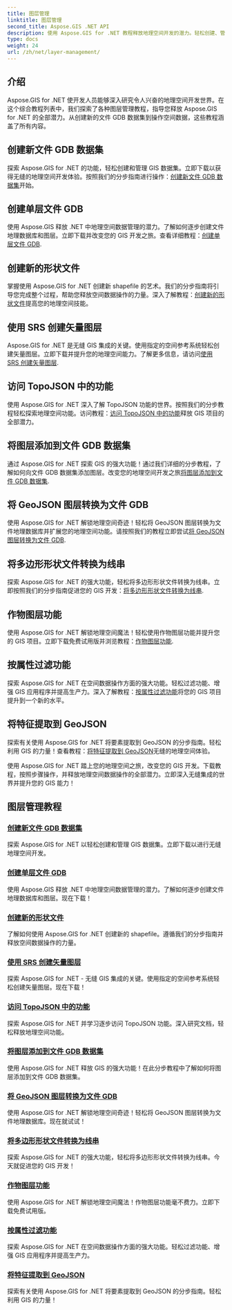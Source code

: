 ```yaml
---
title: 图层管理
linktitle: 图层管理
second_title: Aspose.GIS .NET API
description: 使用 Aspose.GIS for .NET 教程释放地理空间开发的潜力。轻松创建、管理和操作 GIS 数据集。
type: docs
weight: 24
url: /zh/net/layer-management/
---
```

## 介绍

Aspose.GIS for .NET 使开发人员能够深入研究令人兴奋的地理空间开发世界。在这个综合教程列表中，我们探索了各种图层管理教程，指导您释放 Aspose.GIS for .NET 的全部潜力。从创建新的文件 GDB 数据集到操作空间数据，这些教程涵盖了所有内容。

## 创建新文件 GDB 数据集 
探索 Aspose.GIS for .NET 的功能，轻松创建和管理 GIS 数据集。立即下载以获得无缝的地理空间开发体验。按照我们的分步指南进行操作：[创建新文件 GDB 数据集](./create-new-file-gdb-dataset/)开始。

## 创建单层文件 GDB 
使用 Aspose.GIS 释放 .NET 中地理空间数据管理的潜力。了解如何逐步创建文件地理数据库和图层。立即下载并改变您的 GIS 开发之旅。查看详细教程：[创建单层文件 GDB](./create-file-gdb-with-single-layer/).

## 创建新的形状文件 
掌握使用 Aspose.GIS for .NET 创建新 shapefile 的艺术。我们的分步指南将引导您完成整个过程，帮助您释放空间数据操作的力量。深入了解教程：[创建新的形状文件](./create-new-shapefile/)提高您的地理空间技能。

## 使用 SRS 创建矢量图层 
Aspose.GIS for .NET 是无缝 GIS 集成的关键。使用指定的空间参考系统轻松创建矢量图层。立即下载并提升您的地理空间能力。了解更多信息，请访问[使用 SRS 创建矢量图层](./create-vector-layer-with-srs/).

## 访问 TopoJSON 中的功能 
使用 Aspose.GIS for .NET 深入了解 TopoJSON 功能的世界。按照我们的分步教程轻松探索地理空间功能。访问教程：[访问 TopoJSON 中的功能](./access-features-in-topojson/)释放 GIS 项目的全部潜力。

## 将图层添加到文件 GDB 数据集 
通过 Aspose.GIS for .NET 探索 GIS 的强大功能！通过我们详细的分步教程，了解如何向文件 GDB 数据集添加图层。改变您的地理空间开发之旅[将图层添加到文件 GDB 数据集](./add-layer-to-file-gdb-dataset/).

## 将 GeoJSON 图层转换为文件 GDB 
使用 Aspose.GIS for .NET 解锁地理空间奇迹！轻松将 GeoJSON 图层转换为文件地理数据库并扩展您的地理空间功能。请按照我们的教程立即尝试[将 GeoJSON 图层转换为文件 GDB](./convert-geojson-layer-to-file-gdb/).

## 将多边形形状文件转换为线串 
探索 Aspose.GIS for .NET 的强大功能，轻松将多边形形状文件转换为线串。立即按照我们的分步指南促进您的 GIS 开发：[将多边形形状文件转换为线串](./convert-polygon-shapefile-to-linestring/).

## 作物图层功能 
使用 Aspose.GIS for .NET 解锁地理空间魔法！轻松使用作物图层功能并提升您的 GIS 项目。立即下载免费试用版并浏览教程：[作物图层功能](./crop-layer-features/).

## 按属性过滤功能 
探索 Aspose.GIS for .NET 在空间数据操作方面的强大功能。轻松过滤功能、增强 GIS 应用程序并提高生产力。深入了解教程：[按属性过滤功能](./filter-features-by-attribute/)将您的 GIS 项目提升到一个新的水平。

## 将特征提取到 GeoJSON 
探索有关使用 Aspose.GIS for .NET 将要素提取到 GeoJSON 的分步指南。轻松利用 GIS 的力量！查看教程：[将特征提取到 GeoJSON](./extract-features-to-geojson/)无缝的地理空间体验。

使用 Aspose.GIS for .NET 踏上您的地理空间之旅，改变您的 GIS 开发。下载教程，按照步骤操作，并释放地理空间数据操作的全部潜力。立即深入无缝集成的世界并提升您的 GIS 能力！
## 图层管理教程
### [创建新文件 GDB 数据集](./create-new-file-gdb-dataset/)
探索 Aspose.GIS for .NET 以轻松创建和管理 GIS 数据集。立即下载以进行无缝地理空间开发。 
### [创建单层文件 GDB](./create-file-gdb-with-single-layer/)
使用 Aspose.GIS 释放 .NET 中地理空间数据管理的潜力。了解如何逐步创建文件地理数据库和图层。现在下载！
### [创建新的形状文件](./create-new-shapefile/)
了解如何使用 Aspose.GIS for .NET 创建新的 shapefile。遵循我们的分步指南并释放空间数据操作的力量。
### [使用 SRS 创建矢量图层](./create-vector-layer-with-srs/)
探索 Aspose.GIS for .NET - 无缝 GIS 集成的关键。使用指定的空间参考系统轻松创建矢量图层。现在下载！
### [访问 TopoJSON 中的功能](./access-features-in-topojson/)
探索 Aspose.GIS for .NET 并学习逐步访问 TopoJSON 功能。深入研究文档，轻松释放地理空间功能。
### [将图层添加到文件 GDB 数据集](./add-layer-to-file-gdb-dataset/)
使用 Aspose.GIS for .NET 释放 GIS 的强大功能！在此分步教程中了解如何将图层添加到文件 GDB 数据集。
### [将 GeoJSON 图层转换为文件 GDB](./convert-geojson-layer-to-file-gdb/)
使用 Aspose.GIS for .NET 解锁地理空间奇迹！轻松将 GeoJSON 图层转换为文件地理数据库。现在就试试！
### [将多边形形状文件转换为线串](./convert-polygon-shapefile-to-linestring/)
探索 Aspose.GIS for .NET 的强大功能，轻松将多边形形状文件转换为线串。今天就促进您的 GIS 开发！
### [作物图层功能](./crop-layer-features/)
使用 Aspose.GIS for .NET 解锁地理空间魔法！作物图层功能毫不费力。立即下载免费试用版。
### [按属性过滤功能](./filter-features-by-attribute/)
探索 Aspose.GIS for .NET 在空间数据操作方面的强大功能。轻松过滤功能、增强 GIS 应用程序并提高生产力。
### [将特征提取到 GeoJSON](./extract-features-to-geojson/)
探索有关使用 Aspose.GIS for .NET 将要素提取到 GeoJSON 的分步指南。轻松利用 GIS 的力量！ 